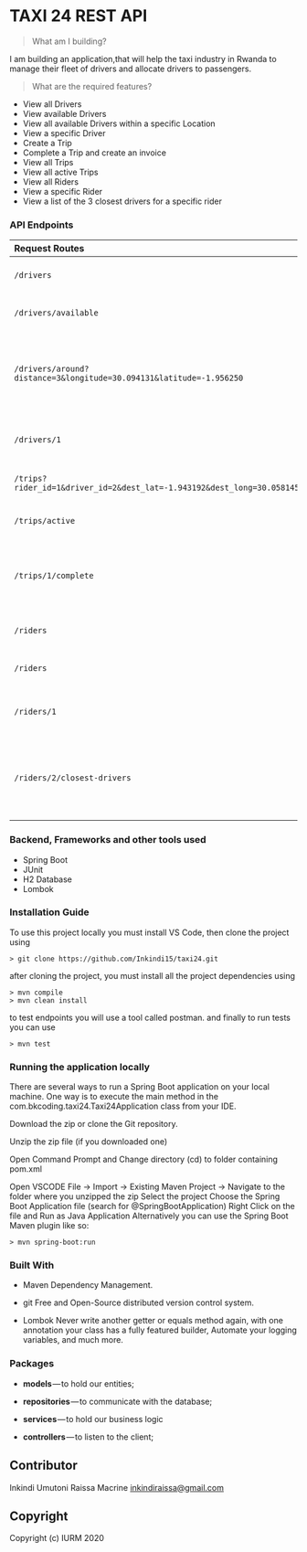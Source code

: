 # TAXI 24 REST API

> What am I  building?

I am  building an application,that will help the taxi industry in Rwanda to manage their fleet of drivers and allocate drivers to passengers. 

> What are the required features?

- View all Drivers
- View available Drivers
- View all available Drivers within a specific Location
- View a specific Driver
- Create a Trip
- Complete a Trip and create an invoice
- View all Trips
- View all active Trips
- View all Riders
- View a specific Rider
- View a list of the 3 closest drivers for a specific rider 


### API Endpoints

| Request Routes         | Methods |                            Description                                | Completed |
| :--------------------- | :-----: | -------------------------------------:                                | :-------: |
| `/drivers`                | **GET**     |user can view all drivers                                              |    **Yes**    |
| `/drivers/available`                 | **GET**     |View available Drivers                                         |    **Yes**    |
| `/drivers/around?distance=3&longitude=30.094131&latitude=-1.956250`                | **GET**     |user can View all available Drivers within a specific Location |    **Yes**    |
| `/drivers/1`                | **GET**    |user can View a specific Driver                                            |    **Yes**    |
| `/trips?rider_id=1&driver_id=2&dest_lat=-1.943192&dest_long=30.058145`                | **POST**    |user can create a Trip                                            |    **Yes**    |
| `/trips/active`                | **GET**     |user can view all active Trips                                       |    **Yes**    |
| `/trips/1/complete`                | **PUT**     |user can complete a Trip and view the created invoice                                       |    **Yes**    |
| `/riders`               | **GET**     |user can view all riders                                               |    **Yes**    |
| `/riders`               | **POST**     |user can create riders                                               |    **Yes**    |
| `/riders/1`                | **GET**     |user can view a specific rider                                                 |    **Yes**    |                  
| `/riders/2/closest-drivers`                | **GET**     |user can view a list of the 3 closest drivers for a specific rider                                                |    **Yes**    |                  



### Backend, Frameworks and other tools used

- Spring Boot
- JUnit
- H2 Database
- Lombok

### Installation Guide   

To use this project locally you must install VS Code, then clone the project using

```
> git clone https://github.com/Inkindi15/taxi24.git
```

after cloning the project, you must install all the project dependencies using

```
> mvn compile
> mvn clean install
```

to test endpoints you will use a tool called postman.
and finally to run tests you can use

```
> mvn test
```

### Running the application locally

There are several ways to run a Spring Boot application on your local machine. One way is to execute the main method in the
 com.bkcoding.taxi24.Taxi24Application  class from your IDE.

Download the zip or clone the Git repository.

Unzip the zip file (if you downloaded one)

Open Command Prompt and Change directory (cd) to folder containing pom.xml

Open VSCODE
File -> Import -> Existing Maven Project -> Navigate to the folder where you unzipped the zip
Select the project
Choose the Spring Boot Application file (search for @SpringBootApplication)
Right Click on the file and Run as Java Application
Alternatively you can use the Spring Boot Maven plugin like so:

```
> mvn spring-boot:run
```

### Built With

 - Maven    Dependency Management.

 - git      Free and Open-Source distributed version control system.

 - Lombok   Never write another getter or equals method again, with one annotation your class has a fully featured builder, Automate your logging variables, and much  more.

### Packages

* **models** — to hold our entities;

* **repositories** — to communicate with the database;

* **services** — to hold our business logic

* **controllers** — to listen to the client;

## Contributor

Inkindi Umutoni Raissa Macrine [inkindiraissa@gmail.com](inkindiraissa@gmail.com)


## Copyright

Copyright (c) IURM 2020

